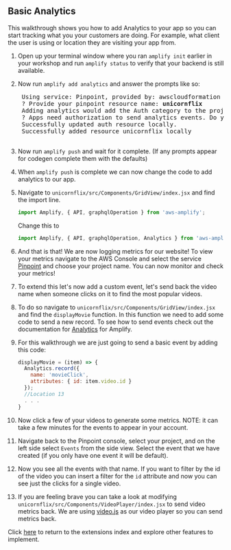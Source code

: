## Basic Analytics 

This walkthrough shows you how to add Analytics to your app so you can start tracking what you your customers are doing. For example, what client the user is using or location they are visiting your app from.

1. Open up your terminal window where you ran `amplify init` earlier in your workshop and run `amplify status` to verify that your backend is still available.
1. Now run `amplify add analytics` and answer the prompts like so:

    <pre>
    Using service: Pinpoint, provided by: awscloudformation
    ? Provide your pinpoint resource name: <b>unicornflix</b>
    Adding analytics would add the Auth category to the project if not already added.
    ? Apps need authorization to send analytics events. Do you want to allow guests and unauthenticated users to send analytics events? (we recommend you allow this when getting started) <b>Yes</b>
    Successfully updated auth resource locally.
    Successfully added resource unicornflix locally
    </pre>

1. Now run `amplify push` and wait for it complete. (If any prompts appear for codegen complete them with the defaults)
1. When `amplify push` is complete we can now change the code to add analytics to our app.
1. Navigate to `unicornflix/src/Components/GridView/index.jsx` and find the import line.
    ```javascript
    import Amplify, { API, graphqlOperation } from 'aws-amplify';
    ```
    Change this to 
    ```javascript
    import Amplify, { API, graphqlOperation, Analytics } from 'aws-amplify';
    ```
1. And that is that! We are now logging metrics for our website! To view your metrics navigate to the AWS Console and select the service [Pinpoint](https://console.aws.amazon.com/pinpoint/home) and choose your project name. You can now monitor and check your metrics!
1. To extend this let's now add a custom event, let's send back the video name when someone clicks on it to find the most popular videos.
1. To do so navigate to `unicornflix/src/Components/GridView/index.jsx` and find the `displayMovie` function. In this function we need to add some code to send a new record. To see how to send events check out the documentation for [Analytics](https://aws-amplify.github.io/docs/js/analytics#recording-custom-events) for Amplify.
1. For this walkthrough we are just going to send a basic event by adding this code:
    ```javascript
    displayMovie = (item) => {
      Analytics.record({
        name: 'movieClick', 
        attributes: { id: item.video.id }
      });
      //Location 13
      . . .
    }
    ```
1. Now click a few of your videos to generate some metrics. NOTE: it can take a few minutes for the events to appear in your account.
1. Navigate back to the Pinpoint console, select your project, and on the left side select `Events` from the side view. Select the event that we have created (if you only have one event it will be default).
1. Now you see all the events with that name. If you want to filter by the id of the video you can insert a filter for the `id` attribute and now you can see just the clicks for a single video.
1. If you are feeling brave you can take a look at modifying `unicornflix/src/Components/VideoPlayer/index.jsx` to send video metrics back. We are using [video.js](https://docs.videojs.com/) as our video player so you can send metrics back.

Click [here](./Extensions.md) to return to the extensions index and explore other features to implement.
